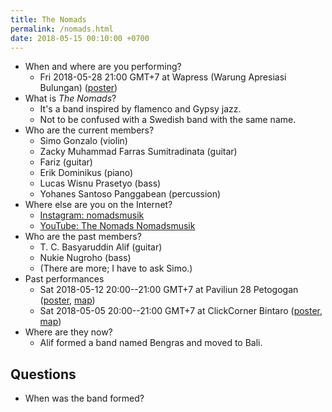 ```yaml
---
title: The Nomads
permalink: /nomads.html
date: 2018-05-15 00:10:00 +0700
---
```


- When and where are you performing?
    - Fri 2018-05-28 21:00 GMT+7 at Wapress (Warung Apresiasi Bulungan) ([poster](https://www.instagram.com/p/BjEuVQvBsqQ/?taken-by=nomadsmusik))
- What is *The Nomads*?
    - It's a band inspired by flamenco and Gypsy jazz.
    - Not to be confused with a Swedish band with the same name.
- Who are the current members?
    - Simo Gonzalo (violin)
    - Zacky Muhammad Farras Sumitradinata (guitar)
    - Fariz (guitar)
    - Erik Dominikus (piano)
    - Lucas Wisnu Prasetyo (bass)
    - Yohanes Santoso Panggabean (percussion)
- Where else are you on the Internet?
    - [Instagram: nomadsmusik](https://www.instagram.com/nomadsmusik/)
    - [YouTube: The Nomads Nomadsmusik](https://www.youtube.com/channel/UC3cCX1U0hCPUhFZ01SrwSlA)
- Who are the past members?
    - T. C. Basyaruddin Alif (guitar)
    - Nukie Nugroho (bass)
    - (There are more; I have to ask Simo.)
- Past performances
    - Sat 2018-05-12 20:00--21:00 GMT+7 at Paviliun 28 Petogogan ([poster](https://www.instagram.com/p/BiejJ1VBcMQ/), [map](https://www.google.com/maps/place/Paviliun+28/@-6.251401,106.7924393,17z/data=!3m1!4b1!4m5!3m4!1s0x2e69f10cd3d99ee5:0x3de3b73fed12028e!8m2!3d-6.251401!4d106.794628))
    - Sat 2018-05-05 20:00--21:00 GMT+7 at ClickCorner Bintaro ([poster](https://www.instagram.com/p/BiYH5zFBLEa/),
    [map](https://www.google.com/maps/place/Clickcorner+Music+Caf%C3%A8/@-6.2939923,106.7044127,17z/data=!3m1!4b1!4m5!3m4!1s0x2e69fab6d71f8f4d:0x90ac96583308f7ba!8m2!3d-6.2939923!4d106.7066014))
- Where are they now?
    - Alif formed a band named Bengras and moved to Bali.

## Questions

- When was the band formed?
